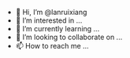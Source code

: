 - 👋 Hi, I’m @lanruixiang
- 👀 I’m interested in ...
- 🌱 I’m currently learning ...
- 💞️ I’m looking to collaborate on ...
- 📫 How to reach me ...

<!---
lanruixiang/lanruixiang is a ✨ special ✨ repository because its `README.md` (this file) appears on your GitHub profile.
You can click the Preview link to take a look at your changes.
--->
